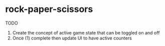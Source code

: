 # rock-paper-scissors

TODO
1. Create the concept of active game state that can be toggled on and off
2. Once (1) complete then update UI to have active counters